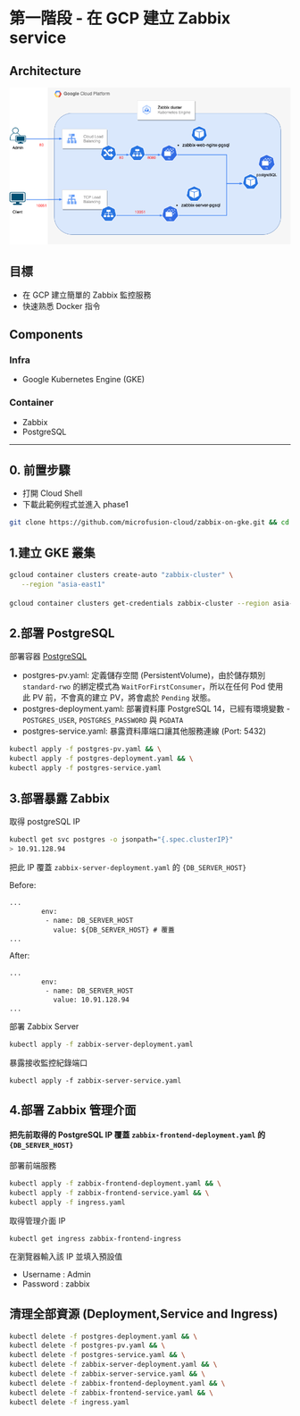 # 第一階段 - 在 GCP 建立 Zabbix service

## Architecture
![image](https://github.com/microfusion-cloud/zabbix-on-gke/blob/main/assets/phase1.png)

## 目標
* 在 GCP 建立簡單的 Zabbix 監控服務
* 快速熟悉 Docker 指令

## Components

### Infra
* Google Kubernetes Engine (GKE)
### Container
* Zabbix
* PostgreSQL 


---

## 0. 前置步驟
- 打開 Cloud Shell
- 下載此範例程式並進入 phase1

```bash
git clone https://github.com/microfusion-cloud/zabbix-on-gke.git && cd zabbix-on-gke/phase1
```


## 1.建立 GKE 叢集

```bash
gcloud container clusters create-auto "zabbix-cluster" \
   --region "asia-east1"

gcloud container clusters get-credentials zabbix-cluster --region asia-east1 --project [PROJECT_ID]

```

## 2.部署 PostgreSQL

部署容器 [PostgreSQL](https://hub.docker.com/_/postgres/) 

- postgres-pv.yaml: 定義儲存空間 (PersistentVolume)，由於儲存類別 `standard-rwo` 的綁定模式為 `WaitForFirstConsumer`，所以在任何 Pod 使用此 PV 前，不會真的建立 PV，將會處於 `Pending` 狀態。
- postgres-deployment.yaml: 部署資料庫 PostgreSQL 14，已經有環境變數 - `POSTGRES_USER`, `POSTGRES_PASSWORD` 與 `PGDATA`
- postgres-service.yaml: 暴露資料庫端口讓其他服務連線 (Port: 5432)

```bash
kubectl apply -f postgres-pv.yaml && \
kubectl apply -f postgres-deployment.yaml && \
kubectl apply -f postgres-service.yaml
```

## 3.部署暴露 Zabbix 

取得 postgreSQL IP
```bash
kubectl get svc postgres -o jsonpath="{.spec.clusterIP}"
> 10.91.128.94
```
把此 IP 覆蓋 `zabbix-server-deployment.yaml` 的 `{DB_SERVER_HOST}`

Before:
```base
...
        env:
         - name: DB_SERVER_HOST
           value: ${DB_SERVER_HOST} # 覆蓋
...

```

After:
```base
...
        env:
         - name: DB_SERVER_HOST
           value: 10.91.128.94
...

```
部署 Zabbix Server
```bash
kubectl apply -f zabbix-server-deployment.yaml
```

暴露接收監控紀錄端口
```
kubectl apply -f zabbix-server-service.yaml
```
## 4.部署 Zabbix 管理介面

#### 把先前取得的 PostgreSQL IP 覆蓋 `zabbix-frontend-deployment.yaml` 的 `{DB_SERVER_HOST}`

部署前端服務 
```bash
kubectl apply -f zabbix-frontend-deployment.yaml && \
kubectl apply -f zabbix-frontend-service.yaml && \
kubectl apply -f ingress.yaml
```

取得管理介面 IP
```
kubectl get ingress zabbix-frontend-ingress
```

在瀏覽器輸入該 IP 並填入預設值
- Username : Admin
- Password : zabbix


## 清理全部資源 (Deployment,Service and Ingress)
```bash
kubectl delete -f postgres-deployment.yaml && \
kubectl delete -f postgres-pv.yaml && \
kubectl delete -f postgres-service.yaml && \
kubectl delete -f zabbix-server-deployment.yaml && \
kubectl delete -f zabbix-server-service.yaml && \
kubectl delete -f zabbix-frontend-deployment.yaml && \
kubectl delete -f zabbix-frontend-service.yaml && \
kubectl delete -f ingress.yaml
```